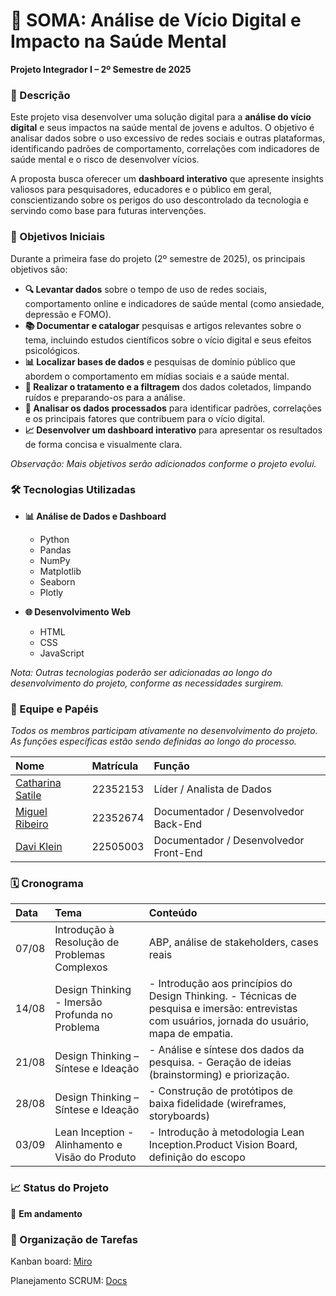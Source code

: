 # 📱 SOMA: Análise de Vício Digital e Impacto na Saúde Mental

**Projeto Integrador I – 2º Semestre de 2025**

### 📌 Descrição

Este projeto visa desenvolver uma solução digital para a **análise do vício digital** e seus impactos na saúde mental de jovens e adultos. O objetivo é analisar dados sobre o uso excessivo de redes sociais e outras plataformas, identificando padrões de comportamento, correlações com indicadores de saúde mental e o risco de desenvolver vícios.

A proposta busca oferecer um **dashboard interativo** que apresente insights valiosos para pesquisadores, educadores e o público em geral, conscientizando sobre os perigos do uso descontrolado da tecnologia e servindo como base para futuras intervenções.

### 🎯 Objetivos Iniciais

Durante a primeira fase do projeto (2º semestre de 2025), os principais objetivos são:

* **🔍 Levantar dados** sobre o tempo de uso de redes sociais, comportamento online e indicadores de saúde mental (como ansiedade, depressão e FOMO).
* **📚 Documentar e catalogar** pesquisas e artigos relevantes sobre o tema, incluindo estudos científicos sobre o vício digital e seus efeitos psicológicos.
* **📊 Localizar bases de dados** e pesquisas de domínio público que abordem o comportamento em mídias sociais e a saúde mental.
* **🧹 Realizar o tratamento e a filtragem** dos dados coletados, limpando ruídos e preparando-os para a análise.
* **🧠 Analisar os dados processados** para identificar padrões, correlações e os principais fatores que contribuem para o vício digital.
* **📈 Desenvolver um dashboard interativo** para apresentar os resultados de forma concisa e visualmente clara.

*Observação: Mais objetivos serão adicionados conforme o projeto evolui.*

### 🛠️ Tecnologias Utilizadas

* **📊 Análise de Dados e Dashboard**
    * Python
    * Pandas
    * NumPy
    * Matplotlib
    * Seaborn
    * Plotly

* **🌐 Desenvolvimento Web**
    * HTML
    * CSS
    * JavaScript

*Nota: Outras tecnologias poderão ser adicionadas ao longo do desenvolvimento do projeto, conforme as necessidades surgirem.*

### 👥 Equipe e Papéis

*Todos os membros participam ativamente no desenvolvimento do projeto. As funções específicas estão sendo definidas ao longo do processo.*

| Nome | Matrícula | Função |
| :--- | :--- | :--- |
| [Catharina Satile](https://github.com/cathsatile) | 22352153 | Líder / Analista de Dados|
| [Miguel Ribeiro](https://github.com/Miguelmrg) | 22352674 | Documentador / Desenvolvedor Back-End |
| [Davi Klein](https://github.com/Davi-KLevy) | 22505003 | Documentador / Desenvolvedor Front-End |

### 🗓️ Cronograma

| Data | Tema | Conteúdo |
| :--- | :--- | :--- |
| 07/08 | Introdução à Resolução de Problemas Complexos | ABP, análise de stakeholders, cases reais |
| 14/08 | Design Thinking - Imersão Profunda no Problema | - Introdução aos princípios do Design Thinking. - Técnicas de pesquisa e imersão: entrevistas com usuários, jornada do usuário, mapa de empatia. |
| 21/08 | Design Thinking – Síntese e Ideação | - Análise e síntese dos dados da pesquisa. - Geração de ideias (brainstorming) e priorização. |
| 28/08 | Design Thinking – Síntese e Ideação | - Construção de protótipos de baixa fidelidade (wireframes, storyboards) |
| 03/09 | Lean Inception - Alinhamento e Visão do Produto | - Introdução à metodologia Lean Inception.Product Vision Board, definição do escopo |

### 📈 Status do Projeto

🚧 **Em andamento**

### 🏁 Organização de Tarefas

Kanban board: [Miro](https://miro.com/app/board/uXjVJDHiUzg=/?share_link_id=2396273763)

Planejamento SCRUM: [Docs](https://docs.google.com/document/d/1EFuL-Sd-7k4OEkpVFjaB8wHsn4nXasq6Ky2bcxldKRc/edit?usp=sharing)
